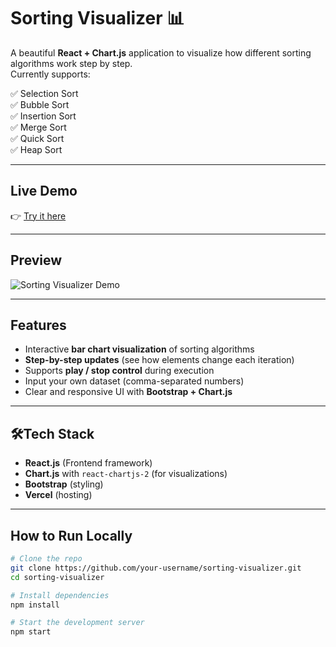# Sorting Visualizer 📊

A beautiful **React + Chart.js** application to visualize how different sorting algorithms work step by step.  
Currently supports:  

✅ Selection Sort  
✅ Bubble Sort  
✅ Insertion Sort  
✅ Merge Sort  
✅ Quick Sort  
✅ Heap Sort  

---

## Live Demo
👉 [Try it here](https://sorting-visuals-kappa.vercel.app/)

---

## Preview
![Sorting Visualizer Demo](demo.gif)

---

## Features
- Interactive **bar chart visualization** of sorting algorithms  
- **Step-by-step updates** (see how elements change each iteration)  
- Supports **play / stop control** during execution  
- Input your own dataset (comma-separated numbers)  
- Clear and responsive UI with **Bootstrap + Chart.js**  

---

## 🛠Tech Stack
- **React.js** (Frontend framework)  
- **Chart.js** with `react-chartjs-2` (for visualizations)  
- **Bootstrap** (styling)  
- **Vercel** (hosting)  

---

## How to Run Locally

```bash
# Clone the repo
git clone https://github.com/your-username/sorting-visualizer.git
cd sorting-visualizer

# Install dependencies
npm install

# Start the development server
npm start
```
